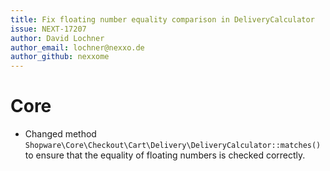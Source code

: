 ```yaml
---
title: Fix floating number equality comparison in DeliveryCalculator
issue: NEXT-17207
author: David Lochner
author_email: lochner@nexxo.de
author_github: nexxome
---
```

# Core
* Changed method `Shopware\Core\Checkout\Cart\Delivery\DeliveryCalculator::matches()` to ensure that the equality of floating numbers is checked correctly.
